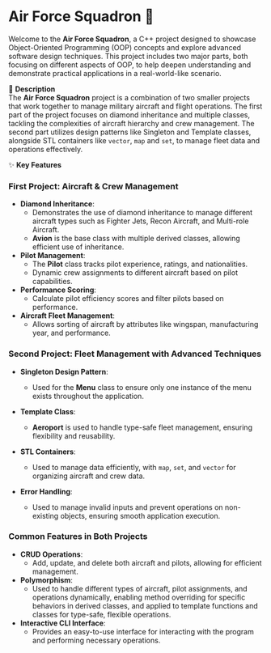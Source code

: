 # Air Force Squadron 🚀

Welcome to the **Air Force Squadron**, a C++ project designed to showcase Object-Oriented Programming (OOP) concepts and explore advanced software design techniques. This project includes two major parts, both focusing on different aspects of OOP, to help deepen understanding and demonstrate practical applications in a real-world-like scenario.

📝 **Description**  
The **Air Force Squadron** project is a combination of two smaller projects that work together to manage military aircraft and flight operations. The first part of the project focuses on diamond inheritance and multiple classes, tackling the complexities of aircraft hierarchy and crew management. The second part utilizes design patterns like Singleton and Template classes, alongside STL containers like `vector`, `map` and `set`, to manage fleet data and operations effectively.

✨ **Key Features**  

### **First Project: Aircraft & Crew Management**
- **Diamond Inheritance**:  
  - Demonstrates the use of diamond inheritance to manage different aircraft types such as Fighter Jets, Recon Aircraft, and Multi-role Aircraft.
  - **Avion** is the base class with multiple derived classes, allowing efficient use of inheritance.
- **Pilot Management**:  
  - The **Pilot** class tracks pilot experience, ratings, and nationalities.
  - Dynamic crew assignments to different aircraft based on pilot capabilities.
- **Performance Scoring**:  
  - Calculate pilot efficiency scores and filter pilots based on performance.
- **Aircraft Fleet Management**:  
  - Allows sorting of aircraft by attributes like wingspan, manufacturing year, and performance.
  
### **Second Project: Fleet Management with Advanced Techniques**
- **Singleton Design Pattern**:  
  - Used for the **Menu** class to ensure only one instance of the menu exists throughout the application.
- **Template Class**:  
  - **Aeroport<T>** is used to handle type-safe fleet management, ensuring flexibility and reusability.
- **STL Containers**:  
  - Used to manage data efficiently, with `map`, `set`, and `vector` for organizing aircraft and crew data.

- **Error Handling**:
  - Used to manage invalid inputs and prevent operations on non-existing objects, ensuring smooth application execution.

### **Common Features in Both Projects**
- **CRUD Operations**:  
  - Add, update, and delete both aircraft and pilots, allowing for efficient management.
- **Polymorphism**:  
  - Used to handle different types of aircraft, pilot assignments, and operations dynamically, enabling method overriding for specific behaviors in derived classes, and applied to template functions and classes for type-safe, flexible operations.
- **Interactive CLI Interface**:  
  - Provides an easy-to-use interface for interacting with the program and performing necessary operations.
  

